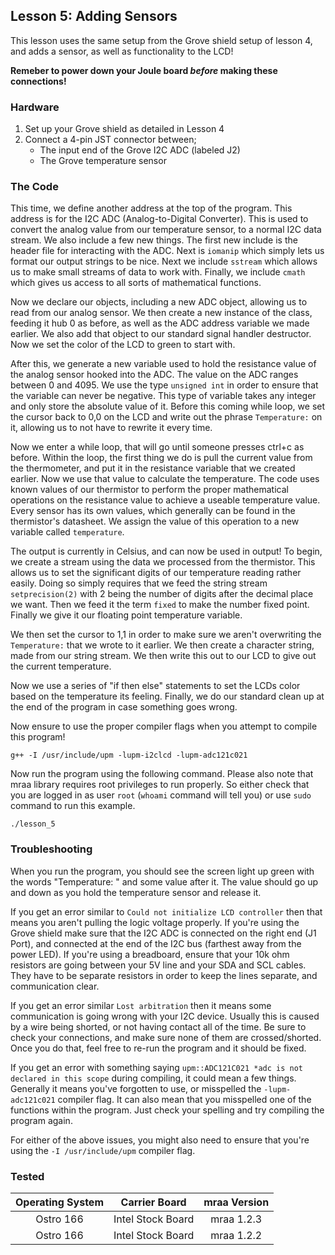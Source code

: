 ## Lesson 5: Adding Sensors

This lesson uses the same setup from the Grove shield setup of lesson 4, and adds a sensor, as well as functionality to the LCD!

**Remeber to power down your Joule board _before_ making these connections!**

### Hardware

1. Set up your Grove shield as detailed in Lesson 4
2. Connect a 4-pin JST connector between;
	* The input end of the Grove I2C ADC (labeled J2)
	* The Grove temperature sensor

### The Code

This time, we define another address at the top of the program. This address is for the I2C ADC (Analog-to-Digital Converter). This is used to convert the analog value from our temperature sensor, to a normal I2C data stream. We also include a few new things. The first new include is the header file for interacting with the ADC. Next is `iomanip` which simply lets us format our output strings to be nice. Next we include `sstream` which allows us to make small streams of data to work with. Finally, we include `cmath` which gives us access to all sorts of mathematical functions.

Now we declare our objects, including a new ADC object, allowing us to read from our analog sensor. We then create a new instance of the class, feeding it hub 0 as before, as well as the ADC address variable we made earlier. We also add that object to our standard signal handler destructor. Now we set the color of the LCD to green to start with. 

After this, we generate a new variable used to hold the resistance value of the analog sensor hooked into the ADC. The value on the ADC ranges between 0 and 4095. We use the type `unsigned int` in order to ensure that the variable can never be negative. This type of variable takes any integer and only store the absolute value of it. Before this coming while loop, we set the cursor back to 0,0 on the LCD and write out the phrase `Temperature:` on it, allowing us to not have to rewrite it every time.

Now we enter a while loop, that will go until someone presses ctrl+c as before. Within the loop, the first thing we do is pull the current value from the thermometer, and put it in the resistance variable that we created earlier. Now we use that value to calculate the temperature. The code uses known values of our thermistor to perform the proper mathematical operations on the resistance value to achieve a useable temperature value. Every sensor has its own values, which generally can be found in the thermistor's datasheet. We assign the value of this operation to a new variable called `temperature`.

The output is currently in Celsius, and can now be used in output! To begin, we create a stream using the data we processed from the thermistor. This allows us to set the significant digits of our temperature reading rather easily. Doing so simply requires that we feed the string stream `setprecision(2)` with 2 being the number of digits after the decimal place we want. Then we feed it the term `fixed` to make the number fixed point. Finally we give it our floating point temperature variable.

We then set the cursor to 1,1 in order to make sure we aren't overwriting the `Temperature:` that we wrote to it earlier. We then create a character string, made from our string stream. We then write this out to our LCD to give out the current temperature.

Now we use a series of "if then else" statements to set the LCDs color based on the temperature its feeling. Finally, we do our standard clean up at the end of the program in case something goes wrong.

Now ensure to use the proper compiler flags when you attempt to compile this program!

`g++ -I /usr/include/upm -lupm-i2clcd -lupm-adc121c021`

Now run the program using the following command. Please also note that mraa library requires root privileges to run properly. So either check that you are logged in as user `root` (`whoami` command will tell you) or use `sudo` command to run this example.

`./lesson_5`

### Troubleshooting

When you run the program, you should see the screen light up green with the words "Temperature: " and some value after it. The value should go up and down as you hold the temperature sensor and release it.

If you get an error similar to `Could not initialize LCD controller` then that means you aren't pulling the logic voltage properly. If you're using the Grove shield make sure that the I2C ADC is connected on the right end (J1 Port), and connected at the end of the I2C bus (farthest away from the power LED). If you're using a breadboard, ensure that your 10k ohm resistors are going between your 5V line and your SDA and SCL cables. They have to be separate resistors in order to keep the lines separate, and communication clear.

If you get an error similar `Lost arbitration` then it means some communication is going wrong with your I2C device. Usually this is caused by a wire being shorted, or not having contact all of the time. Be sure to check your connections, and make sure none of them are crossed/shorted. Once you do that, feel free to re-run the program and it should be fixed. 

If you get an error with something saying `upm::ADC121C021 *adc is not declared in this scope` during compiling, it could mean a few things. Generally it means you've forgotten to use, or misspelled the `-lupm-adc121c021` compiler flag. It can also mean that you misspelled one of the functions within the program. Just check your spelling and try compiling the program again.

For either of the above issues, you might also need to ensure that you're using the `-I /usr/include/upm` compiler flag.

### Tested
|	Operating System	|	Carrier Board	|	mraa Version	|
|:---------------------:|:-----------------:|:-----------------:|
|	Ostro 166			|Intel Stock Board	|	mraa 1.2.3		|
|	Ostro 166 			|Intel Stock Board	|	mraa 1.2.2		|